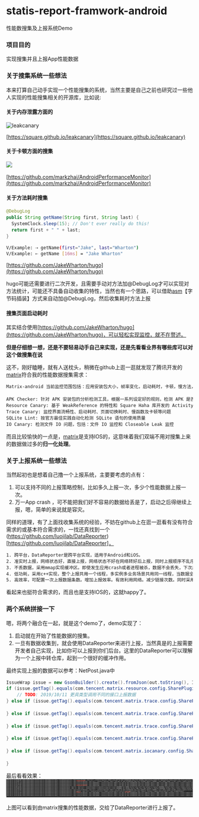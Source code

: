 # statis-report-framwork-android
性能数搜集及上报系统Demo

### 项目目的
实现搜集并且上报App性能数据

### 关于搜集系统一些想法
本来打算自己动手实现一个性能搜集的系统，当然主要是自己之前也研究过一些他人实现的性能搜集相关的开源库，比如说:

#### 关于内存泄露方面的

![leakcanary](https://square.github.io/leakcanary/images/screenshot-2.0.png) 
 
[https://square.github.io/leakcanary](https://square.github.io/leakcanary)

#### 关于卡顿方面的搜集

![](https://github.com/markzhai/AndroidPerformanceMonitor/blob/master/art/shot1.png)

[https://github.com/markzhai/AndroidPerformanceMonitor](https://github.com/markzhai/AndroidPerformanceMonitor) 

#### 关于方法耗时搜集

```java
@DebugLog
public String getName(String first, String last) {
  SystemClock.sleep(15); // Don't ever really do this!
  return first + " " + last;
}
```
```bash
V/Example: ⇢ getName(first="Jake", last="Wharton")
V/Example: ⇠ getName [16ms] = "Jake Wharton"
```
[https://github.com/JakeWharton/hugo](https://github.com/JakeWharton/hugo)

hugo可能还需要进行二次开发，且需要手动对方法加@DebugLog才可以实现对方法统计，可能还不具备自动收集的特性，当然也有一个思路，可以借助[asm](https://www.ibm.com/developerworks/cn/java/j-lo-asm30/index.html)【字节码插装】方式来自动加@DebugLog，然后收集耗时方法上报

#### 搜集页面启动耗时
其实结合使用[https://github.com/JakeWharton/hugo](https://github.com/JakeWharton/hugo)，可以轻松实现监控，就不在赘述。


**但是仔细想一想，还是不要轻易动手自己来实现，还是先看看业界有哪些库可以对这个做搜集在说**

这不，刚好瞌睡，就有人送枕头，稍微在github上逛一逛就发现了腾讯开发的[matrix](https://github.com/Tencent/matrix)符合我的性能数据搜集需求：

```html
Matrix-android 当前监控范围包括：应用安装包大小，帧率变化，启动耗时，卡顿，慢方法，SQLite 操作优化，文件读写，内存泄漏等等。

APK Checker: 针对 APK 安装包的分析检测工具，根据一系列设定好的规则，检测 APK 是否存在特定的问题，并输出较为详细的检测结果报告，用于分析排查问题以及版本追踪
Resource Canary: 基于 WeakReference 的特性和 Square Haha 库开发的 Activity 泄漏和 Bitmap 重复创建检测工具
Trace Canary: 监控界面流畅性、启动耗时、页面切换耗时、慢函数及卡顿等问题
SQLite Lint: 按官方最佳实践自动化检测 SQLite 语句的使用质量
IO Canary: 检测文件 IO 问题，包括：文件 IO 监控和 Closeable Leak 监控
```
而且比较愉快的一点是，[matrix](https://github.com/Tencent/matrix)是支持IOS的，这意味着我们双端不用对搜集上来的数据做过多的**归一化处理**。


### 关于上报系统一些想法
当然起初也是想着自己撸一个上报系统，主要要考虑的点有：

1. 可以支持不同的上报策略控制，比如多久上报一次，多少个性能数据上报一次。
2. 万一App crash ，可不能把我们好不容易的数据给丢是了，启动之后得继续上报，嗯，简单的来说就是容灾。

同样的道理，有了上面找收集系统的经验，不妨在github上在逛一逛看有没有符合需求的或基本符合需求的，一找还真找到一个(https://github.com/luojilab/DataReporter)[https://github.com/luojilab/DataReporter]，

```html
1. 跨平台，DataReporter是跨平台实现，适用于Android和iOS。
2. 准实时上报，网络状态好，直接上报，网络状态不好在网络转好后上报，同时上报顺序不乱序。
3. 不丢数据，采用mmap实现缓冲区。即使发生应用crash或者进程被杀，数据不会丢失，下次启动会再次上报。
4. 低功耗，采用c++实现，整个上报共用一个线程，多实例多业务场景共用同一线程，当数据全部上报完成后，线程休眠。
5. 高效率，可配置一次上报数据条数。增加上报效率。有效利用网络。减少链接次数。同时采用native方式实现，性能方面更优秀。
```
看起来也挺符合需求的，而且也是支持IOS的，这就happy了。

### 两个系统拼接一下

嗯，将两个融合在一起，就是这个demo了，demo实现了：

1. 启动就在开始了性能数据的搜集。
2. 一旦有数据收集到，就会使用DataReporter来进行上报，当然真是的上报需要开发者自己实现，比如你可以上报到你们后台。这里的DataReporter可以理解为一个上报中转仓库，起到一个很好的缓冲作用。

最终实现上报的数据可以参考：NetPost.java中
```java
IssueWrap issue = new GsonBuilder().create().fromJson(out.toString(), IssueWrap.class);
if (issue.getTag().equals(com.tencent.matrix.resource.config.SharePluginInfo.TAG_PLUGIN)) {
    // TODO: 2019/10/11 更具类型调用不同的接口上报数据
} else if (issue.getTag().equals(com.tencent.matrix.trace.config.SharePluginInfo.TAG_PLUGIN)) {

} else if (issue.getTag().equals(com.tencent.matrix.trace.config.SharePluginInfo.TAG_PLUGIN_EVIL_METHOD)) {

} else if (issue.getTag().equals(com.tencent.matrix.trace.config.SharePluginInfo.TAG_PLUGIN_FPS)) {

} else if (issue.getTag().equals(com.tencent.matrix.trace.config.SharePluginInfo.TAG_PLUGIN_STARTUP)) {

} else if (issue.getTag().equals(com.tencent.matrix.iocanary.config.SharePluginInfo.TAG_PLUGIN)) {

}
```

最后看看效果：
![](https://github.com/bravekingzhang/statis-report-framwork-android/blob/master/report-test.png)

上图可以看到由matrix搜集的性能数据，交给了DataReporter进行上报了。
